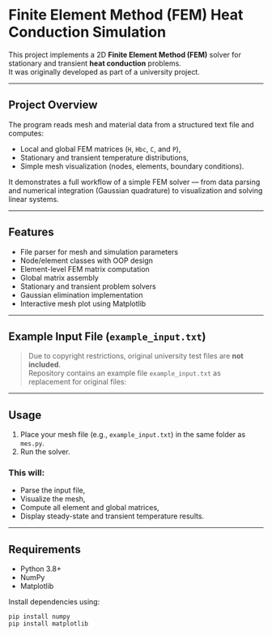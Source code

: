 # Finite Element Method (FEM) Heat Conduction Simulation

This project implements a 2D **Finite Element Method (FEM)** solver for stationary and transient **heat conduction** problems.  
It was originally developed as part of a university project.

---

## Project Overview

The program reads mesh and material data from a structured text file and computes:
- Local and global FEM matrices (`H`, `Hbc`, `C`, and `P`),
- Stationary and transient temperature distributions,
- Simple mesh visualization (nodes, elements, boundary conditions).

It demonstrates a full workflow of a simple FEM solver — from data parsing and numerical integration (Gaussian quadrature) to visualization and solving linear systems.

---

## Features

- File parser for mesh and simulation parameters  
- Node/element classes with OOP design  
- Element-level FEM matrix computation  
- Global matrix assembly  
- Stationary and transient problem solvers  
- Gaussian elimination implementation  
- Interactive mesh plot using Matplotlib

---

## Example Input File (`example_input.txt`)

> Due to copyright restrictions, original university test files are **not included**.  
> Repository contains an example file `example_input.txt` as replacement for original files:


---

## Usage

1. Place your mesh file (e.g., `example_input.txt`) in the same folder as `mes.py`.  
2. Run the solver.

### This will:
- Parse the input file,
- Visualize the mesh,
- Compute all element and global matrices,
- Display steady-state and transient temperature results.

---

## Requirements

- Python 3.8+
- NumPy
- Matplotlib

Install dependencies using:

```
pip install numpy
pip install matplotlib

```
